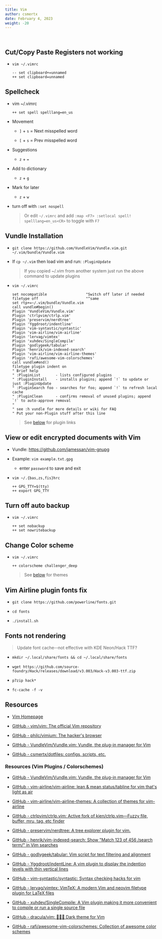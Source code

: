 ```yaml
---
title: Vim
author: csmertx
date: February 4, 2023
weight: -20
---
```


<br />

## Cut/Copy Paste Registers not working

- ```vim ~/.vimrc```

    ```
    -- set clipboard+=unnamed
    ++ set clipboard=unnamed
    ```

## Spellcheck

- vim ~/.vimrc

    ```
    ++ set spell spelllang=en_us
    ```

- Movement

    - ```]``` + ```s``` = Next misspelled word

    - ```[``` + ```s``` = Prev misspelled word

- Suggestions

    - ```z``` + ```=```

- Add to dictionary

    - ```z``` + ```g```

- Mark for later

    - ```z``` + ```w```

- turn off with ```:set nospell```

    > Or edit ```~/.vimrc``` and add ```:map <F7> :setlocal spell! spelllang=en_us<CR>``` to toggle with ```F7```

## Vundle Installation

- ```git clone https://github.com/VundleVim/Vundle.vim.git ~/.vim/bundle/Vundle.vim```

- If ```cp ~/.vim``` then load vim and run: ```:PluginUpdate```

    > If you copied ~/.vim from another system just run the above command to update plugins

- ```vim ~/.vimrc```

    ```    
    set nocompatible                  "Switch off later if needed
    filetype off                      "^same
    set rtp+=~/.vim/bundle/Vundle.vim
    call vundle#begin()
    Plugin 'VundleVim/Vundle.vim'
    Plugin 'ctrlpvim/ctrlp.vim'
    Plugin 'preservim/nerdtree'
    Plugin 'Yggdroot/indentline'
    Plugin 'vim-syntastic/syntastic'
    Plugin 'vim-airline/vim-airline'
    Plugin 'lervag/vimtex'
    Plugin 'xuhdev/SingleCompile'
    Plugin 'godlygeek/tabular'
    Plugin 'henrik/vim-indexed-search'
    Plugin 'vim-airline/vim-airline-themes'
    Plugin 'rafi/awesome-vim-colorschemes'
    call vundle#end()
    filetype plugin indent on
    " Brief help
    " :PluginList       - lists configured plugins
    " :PluginInstall    - installs plugins; append `!` to update or just :PluginUpdate
    " :PluginSearch foo - searches for foo; append `!` to refresh local cache
    " :PluginClean      - confirms removal of unused plugins; append `!` to auto-approve removal
    "
    " see :h vundle for more details or wiki for FAQ
    " Put your non-Plugin stuff after this line
    ```
    > See [below](#resources-vim-plugins--colorschemes) for plugin links

## View or edit encrypted documents with Vim

- Vundle: https://github.com/jamessan/vim-gnupg

- Example: ```vim example.txt.gpg```

    - enter ```password``` to save and exit

- ```vim ~/.{bas,zs,fis}hrc```
    
    ```
    ++ GPG_TTY=$(tty)
    ++ export GPG_TTY
    ```

## Turn off auto backup

- ```vim ~/.vimrc```
    
    ```
    ++ set nobackup
    ++ set nowritebackup
    ```

## Change Color scheme

- ```vim ~/.vimrc```

    ```
    ++ colorscheme challenger_deep
    ```

    > See [below](#resources-vim-plugins--colorschemes) for themes

## Vim Airline plugin fonts fix

- ```git clone https://github.com/powerline/fonts.git```

- ```cd fonts```

- ```./install.sh```

## Fonts not rendering

> Update font cache--not effective with KDE Neon/Hack TTF?

- ```mkdir ~/.local/share/fonts && cd ~/.local/share/fonts```

- ```wget https://github.com/source-foundry/Hack/releases/download/v3.003/Hack-v3.003-ttf.zip```

- ```p7zip hack*```

- ```fc-cache -f -v```

## Resources

- [Vim Homepage](https://www.vim.org/)

- [GitHub - vim/vim: The official Vim repository](https://github.com/vim/vim)

- [GitHub - philc/vimium: The hacker&#39;s browser](https://github.com/philc/vimium)

- [GitHub - VundleVim/Vundle.vim: Vundle, the plug-in manager for Vim](https://github.com/VundleVim/Vundle.vim)

- [GitHub - csmertx/dotfiles: configs, scripts, etc.](https://github.com/csmertx/dotfiles)

### Resources (Vim Plugins / Colorschemes)

- [GitHub - VundleVim/Vundle.vim: Vundle, the plug-in manager for Vim](https://github.com/VundleVim/Vundle.vim)

- [GitHub - vim-airline/vim-airline: lean &amp; mean status/tabline for vim that&#39;s light as air](https://github.com/vim-airline/vim-airline)

- [GitHub - vim-airline/vim-airline-themes: A collection of themes for vim-airline](https://github.com/vim-airline/vim-airline-themes)

- [GitHub - ctrlpvim/ctrlp.vim: Active fork of kien/ctrlp.vim—Fuzzy file, buffer, mru, tag, etc finder](https://github.com/ctrlpvim/ctrlp.vim)

- [GitHub - preservim/nerdtree: A tree explorer plugin for vim.](https://github.com/preservim/nerdtree)

- [GitHub - henrik/vim-indexed-search: Show "Match 123 of 456  /search term/" in Vim searches](https://github.com/henrik/vim-indexed-search)

- [GitHub - godlygeek/tabular: Vim script for text filtering and alignment](https://github.com/godlygeek/tabular)

- [GitHub - Yggdroot/indentLine: A vim plugin to display the indention levels with thin vertical lines
](https://github.com/Yggdroot/indentLine)

- [GitHub - vim-syntastic/syntastic: Syntax checking hacks for vim](https://github.com/vim-syntastic/syntastic)

- [GitHub - lervag/vimtex: VimTeX: A modern Vim and neovim filetype plugin for LaTeX files](https://github.com/lervag/vimtex)

- [GitHub - xuhdev/SingleCompile: A Vim plugin making it more convenient to compile or run a single source file](https://github.com/xuhdev/SingleCompile)

- [GitHub - dracula/vim: 🧛🏻‍♂️ Dark theme for Vim](https://github.com/dracula/vim)

- [GitHub - rafi/awesome-vim-colorschemes: Collection of awesome color schemes](https://github.com/rafi/awesome-vim-colorschemes)